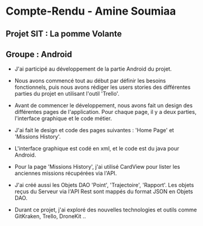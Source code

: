 
# Compte-Rendu - Amine Soumiaa

## Projet SIT : La pomme Volante

## Groupe : Android

- J'ai participé au développement de la partie Android du projet.

- Nous avons commencé tout au début par définir les besoins fonctionnels, puis nous avons rédiger les users stories des différentes parties du projet en utilisant l'outil 'Trello'.

- Avant de commencer le développement, nous avons fait un design des différentes pages de l'application.
Pour chaque page, il y a deux parties, l'interface graphique et le code métier.

* J'ai fait le design et code des pages suivantes : 'Home Page' et 'Missions History'.
- L'interface graphique est codé en xml, et le code est du java pour Android.

- Pour la page 'Missions History', j'ai utilisé CardView pour lister les anciennes missions récupérées via l'API. 

- J'ai créé aussi les Objets DAO 'Point', 'Trajectoire', 'Rapport'. Les objets reçus du Serveur via l'API Rest sont mappés du format JSON en Objets DAO.

- Durant ce projet, j'ai exploré des nouvelles technologies et outils comme GitKraken, Trello, DroneKit ..

 

